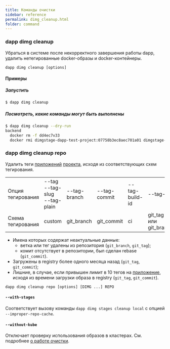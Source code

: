 ```yaml
---
title: Команды очистки
sidebar: reference
permalink: dimg_cleanup.html
folder: command
---
```

### dapp dimg cleanup
Убраться в системе после некорректного завершения работы dapp, удалить нетегированные docker-образы и docker-контейнеры.

```
dapp dimg cleanup [options]
```

#### Примеры

##### Запустить
```bash
$ dapp dimg cleanup
```

##### Посмотреть, какие команды могут быть выполнены
```bash
$ dapp dimg cleanup --dry-run
backend
  docker rm -f dd4ec7v33
  docker rmi dimgstage-dapp-test-project:07758b3ec8aec701a01 dimgstage-dapp-test-project:ec701a0107758b3ec8a
```

### dapp dimg cleanup repo
Удалить теги [приложений](definitions.html#dimg) [проекта](definitions.html#проект), исходя из соответствующих схем тегирования.

<table class="tag-scheme">
  <tr>
    <td>Опция тегирования</td>
    <td>--tag<br />--tag-slug<br />--tag-plain</td>
    <td>--tag-branch</td>
    <td>--tag-commit</td>
    <td>--tag-build-id</td>
    <td>--tag-ci</td>
  </tr>
  <tr>
    <td>Схема тегирования</td>
    <td>custom</td>
    <td>git_branch</td>
    <td>git_commit</td>
    <td>ci</td>
    <td>git_tag или git_branch</td>
  </tr>
</table>

* Имена которых содержат неактуальные данные:
    * ветка или тег удалены из репозитория (`git_branch`, `git_tag`);
    * комит отсутствует в репозитории, был сделан rebase (`git_commit`).
* Загружены в registry более одного месяца назад (`git_tag`, `git_commit`);
* Лишние, в случае, если привышен лимит в 10 тегов на [приложение](definitions.html#dimg), исходя из времени загрузки образа в registry (`git_tag`, `git_commit`).

```
dapp dimg cleanup repo [options] [DIMG ...] REPO
```

#### `--with-stages`
Соответствует вызову команды `dapp dimg stages cleanup local` с опцией `--improper-repo-cache`.

#### `--without-kube`
Отключает проверку использования образов в кластерах. См. подробнее [о работе очистки](cleanup_for_advanced_build.html#автоматическая-очистка-по-политикам).

